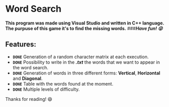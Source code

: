 # Word Search

**This program was made using Visual Studio and written in C++ language. The purpuse of this game it's to find the missing words.** 
###***Have fun! :stuck_out_tongue_winking_eye:*** 


## Features:

- **`DONE`** Generation of a random character matrix at each execution.
- **`DONE`** Possibility to write in the ***.txt*** the words that we want to appear in the word search.
- **`DONE`** Generation of words in three different forms: **Vertical**, **Horizontal** and **Diagonal**.
- **`DONE`** Table with the words found at the moment.
- **`DONE`** Multiple levels of difficulty.

Thanks for reading! :smile:
